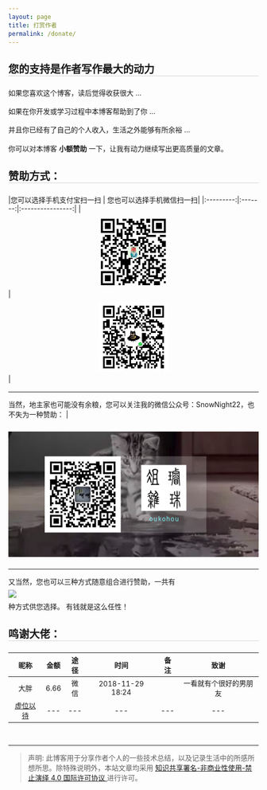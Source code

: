 ```yaml
---
layout: page
title: 打赏作者
permalink: /donate/
---
```


<style type="text/css">
img {
    max-width: 100%;
    padding: 0.5em 0;
    margin: auto;
    display: block;
}

h2 {
	margin: 1.4em 0 1.1em;
	border-bottom: 1px solid #D4D4D4;
}

p {
	margin: 0 0 1.234em;
}
</style>


  
  

## 您的支持是作者写作最大的动力

如果您喜欢这个博客，读后觉得收获很大 ...

如果在你开发或学习过程中本博客帮助到了你 ...

并且你已经有了自己的个人收入，生活之外能够有所余裕 ...

你可以对本博客 **小额赞助** 一下，让我有动力继续写出更高质量的文章。

## 赞助方式：

|您可以选择手机支付宝扫一扫 | 您也可以选择手机微信扫一扫|
|:---------:|:-------:|:----------------:|
| ![支付宝转账二维码](/assets/imgs/ali_pay.png) | ![微信转账二维码](/assets/imgs/wechat_pay.png)| 

---
当然，地主家也可能没有余粮，您可以关注我的微信公众号：SnowNight22，也不失为一种赞助： |

![微信公众号](/assets/imgs/wechat_official_account.png)              

---
又当然，您也可以三种方式随意组合进行赞助，一共有<img src="http://chart.googleapis.com/chart?cht=tx&chl=\Large sum(C_3^1, C_3^2, C_3^3) = 7" style="border:none;">种方式供您选择。
有钱就是这么任性！


## 鸣谢大佬：  

|昵称     | 金额| 途径   |时间            |备注|致谢
|:------:|:-------:|:----------------: |:---:|:---:|:---:
|大胖     |6.66|微信    |2018-11-29 18:24| |一看就有个很好的男朋友
|[虚位以待](https://www.sjxs.la/book/20814/851904.html)|---|---|---|---|---


<br />

---
> 声明: 此博客用于分享作者个人的一些技术总结，以及记录生活中的所感所想所思。除特殊说明外，本站文章均采用 <a rel="license" href="https://creativecommons.org/licenses/by-nc-nd/4.0/deed.zh"> 知识共享署名-非商业性使用-禁止演绎 4.0 国际许可协议 </a>进行许可。
